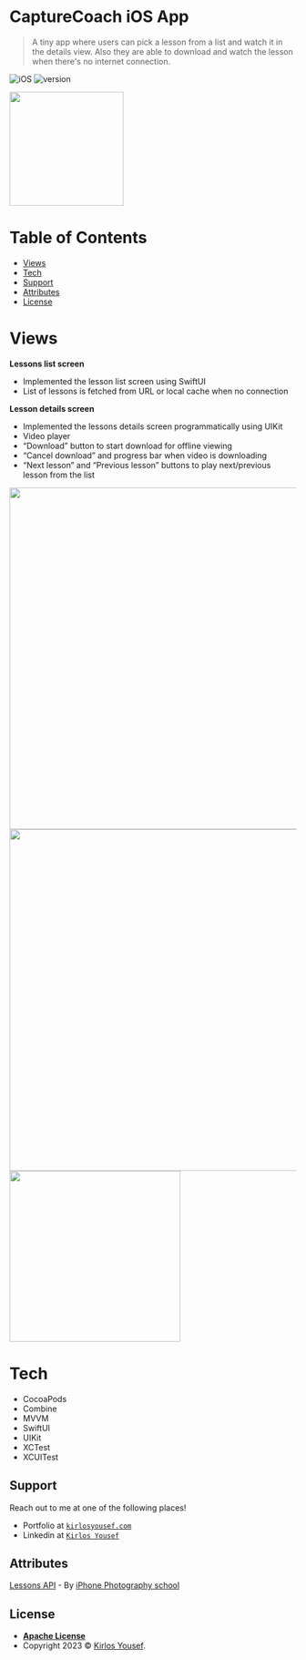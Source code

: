 # CaptureCoach iOS App
> A tiny app where users can pick a lesson from a list and watch it in the details view.
Also they are able to download and watch the lesson when there's no internet connection.

![iOS](https://img.shields.io/badge/iOS-16-brightgreen)
![version](https://img.shields.io/badge/version-1.0-yellow)

<img height="200" src="https://i.imgur.com/ziCXNM4.jpg">

# Table of Contents

- [Views](#Views)
- [Tech](#Tech)
- [Support](#Support)
- [Attributes](#Attributes)
- [License](#License)

# Views
**Lessons list screen**

- Implemented the lesson list screen using SwiftUI
- List of lessons is fetched from URL or local cache when no connection

**Lesson details screen**

- Implemented the lessons details screen programmatically using UIKit
- Video player
- “Download” button to start download for offline viewing
- “Cancel download” and progress bar when video is downloading
- “Next lesson” and “Previous lesson” buttons to play next/previous lesson from the list

<img height="600" src="https://i.imgur.com/9aFX7Fu.png"><img height="600" src="https://i.imgur.com/5qyr7gV.png">
<img height="300" src="https://i.imgur.com/fnrPxgj.png">

# Tech
- CocoaPods
- Combine
- MVVM
- SwiftUI
- UIKit
- XCTest
- XCUITest

## Support

Reach out to me at one of the following places!

- Portfolio at <a href="https://www.kirlosyousef.com" target="_blank">`kirlosyousef.com`</a>
- Linkedin at <a href="https://www.linkedin.com/in/kirlosyousef" target="_blank">`Kirlos Yousef`</a>

## Attributes

<div class="section_title text-center wow fadeInUp" data-wow-delay=".5s" data-wow-duration=".5s">
    <p>
        <a href="https://iphonephotographyschool.com/test-api/lessons" target="_blank">Lessons API</a>
        -
        By <a
            href="https://iphonephotographyschool.com"
            target="_blank">iPhone Photography school</a>
    </p>
</div>

## License

- **[Apache License](https://opensource.org/licenses/Apache-2.0)**
- Copyright 2023 © <a href="https://www.kirlosyousef.com" target="_blank">Kirlos Yousef</a>.

